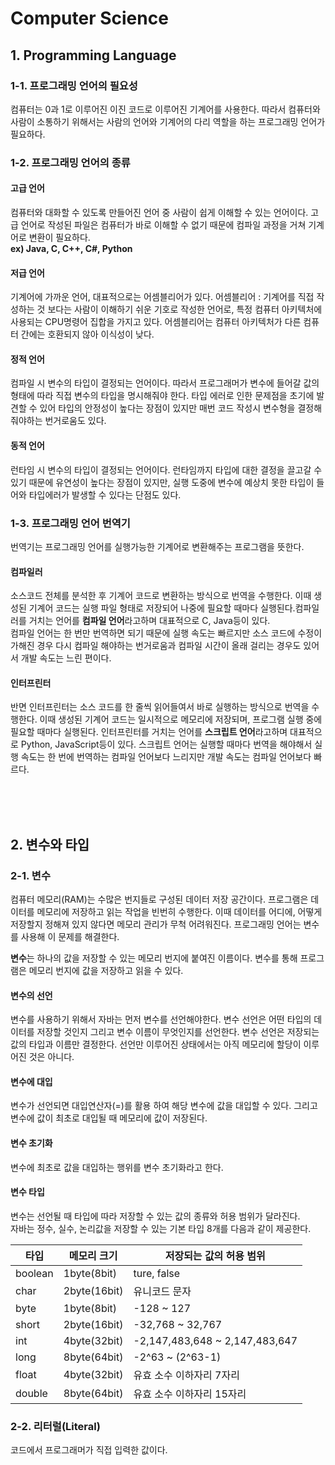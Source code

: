# Computer Science

## 1. Programming Language

### 1-1. 프로그래밍 언어의 필요성
컴퓨터는 0과 1로 이루어진 이진 코드로 이루어진 기계어를 사용한다. 따라서 컴퓨터와 사람이 소통하기 위해서는 사람의 언어와 기계어의 다리 역할을 하는 프로그래밍 언어가 필요하다.

### 1-2. 프로그래밍 언어의 종류
#### 고급 언어
컴퓨터와 대화할 수 있도록 만들어진 언어 중 사람이 쉽게 이해할 수 있는 언어이다. 고급 언어로 작성된 파일은 컴퓨터가 바로 이해할 수 없기 때문에 컴파일 과정을 거쳐 기계어로 변환이 필요하다.  
__ex) Java, C, C++, C#, Python__

#### 저급 언어
기계어에 가까운 언어, 대표적으로는 어셈블리어가 있다. 어셈블리어 : 기계어를 직접 작성하는 것 보다는 사람이 이해하기 쉬운 기호로 작성한 언어로, 특정 컴퓨터 아키텍처에 사용되는 CPU명령어 집합을 가지고 있다. 어셈블리어는 컴퓨터 아키텍처가 다른 컴퓨터 간에는 호환되지 않아 이식성이 낮다.

#### 정적 언어
컴파일 시 변수의 타입이 결정되는 언어이다. 따라서 프로그래머가 변수에 들어갈 값의 형태에 따라 직접 변수의 타입을 명시해줘야 한다. 타입 에러로 인한 문제점을 초기에 발견할 수 있어 타입의 안정성이 높다는 장점이 있지만 매번 코드 작성시 변수형을 결정해줘야하는 번거로움도 있다.

#### 동적 언어
런타임 시 변수의 타입이 결정되는 언어이다. 런타임까지 타입에 대한 결정을 끌고갈 수 있기 때문에 유연성이 높다는 장점이 있지만, 실행 도중에 변수에 예상치 못한 타입이 들어와 타입에러가 발생할 수 있다는 단점도 있다.

### 1-3. 프로그래밍 언어 번역기
번역기는 프로그래밍 언어를 실행가능한 기계어로 변환해주는 프로그램을 뜻한다.

#### 컴파일러
소스코드 전체를 분석한 후 기계어 코드로 변환하는 방식으로 번역을 수행한다. 이때 생성된 기계어 코드는 실행 파일 형태로 저장되어 나중에 필요할 때마다 실행된다.컴파일러를 거치는 언어를 **컴파일 언어**라고하며 대표적으로 C, Java등이 있다.  
컴파일 언어는 한 번만 번역하면 되기 때문에 실행 속도는 빠르지만 소스 코드에 수정이 가해진 경우 다시 컴파일 해야하는 번거로움과 컴파일 시간이 올래 걸리는 경우도 있어서 개발 속도는 느린 편이다.

#### 인터프린터
반면 인터프린터는 소스 코드를 한 줄씩 읽어들여서 바로 실행하는 방식으로 번역을 수행한다. 이때 생성된 기계어 코드는 일시적으로 메모리에 저장되며, 프로그램 실행 중에 필요할 때마다 실행된다. 인터프린터를 거치는 언어를 **스크립트 언어**라고하며 대표적으로 Python, JavaScript등이 있다. 스크립트 언어는 실행할 때마다 번역을 해야해서 실행 속도는 한 번에 번역하는 컴파일 언어보다 느리지만 개발 속도는 컴파일 언어보다 빠르다.

<br>
<br>
<br>

## 2. 변수와 타입
### 2-1. 변수
컴퓨터 메모리(RAM)는 수많은 번지들로 구성된 데이터 저장 공간이다. 프로그램은 데이터를 메모리에 저장하고 읽는 작업을 빈번히 수행한다. 이때 데이터를 어디에, 어떻게 저장할지 정해져 있지 않다면 메모리 관리가 무척 어려워진다. 프로그래밍 언어는 변수를 사용해 이 문제를 해결한다.
  
**변수**는 하나의 값을 저장할 수 있는 메모리 번지에 붙여진 이름이다. 변수를 통해 프로그램은 메모리 번지에 값을 저장하고 읽을 수 있다.

#### 변수의 선언
변수를 사용하기 위해서 자바는 먼저 변수를 선언해야한다. 변수 선언은 어떤 타입의 데이터를 저장할 것인지 그리고 변수 이름이 무엇인지를 선언한다. 변수 선언은 저장되는 값의 타입과 이름만 결정한다. 선언만 이루어진 상태에서는 아직 메모리에 할당이 이루어진 것은 아니다.

#### 변수에 대입
변수가 선언되면 대입연산자(=)를 활용 하여 해당 변수에 값을 대입할 수 있다. 그리고 변수에 값이 최초로 대입될 때 메모리에 값이 저장된다.

#### 변수 초기화
변수에 최초로 값을 대입하는 행위를 변수 초기화라고 한다. 

#### 변수 타입
변수는 선언될 때 타입에 따라 저장할 수 있는 값의 종류와 허용 범위가 달라진다.  
자바는 정수, 실수, 논리값을 저장할 수 있는 기본 타입 8개를 다음과 같이 제공한다.

|타입|메모리 크기|저장되는 값의 허용 범위|
|---|--------|------------------|
|boolean |1byte(8bit)|ture, false|
|char    |2byte(16bit)|유니코드 문자|
|byte    |1byte(8bit)|-128 ~ 127|
|short   |2byte(16bit)|-32,768 ~ 32,767|
|int     |4byte(32bit)|-2,147,483,648 ~ 2,147,483,647|
|long    |8byte(64bit)|-2^63 ~ (2^63-1)|
|float   |4byte(32bit)|유효 소수 이하자리 7자리|
|double  |8byte(64bit)|유효 소수 이하자리 15자리|

### 2-2. 리터럴(Literal)
코드에서 프로그래머가 직접 입력한 값이다. 

